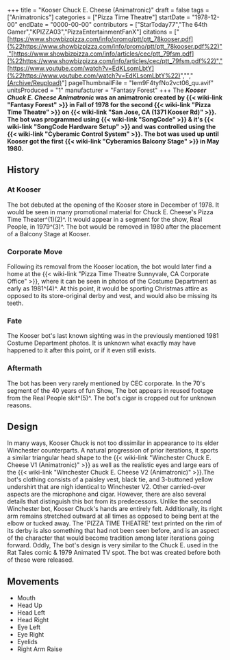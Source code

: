 +++
title = "Kooser Chuck E. Cheese (Animatronic)"
draft = false
tags = ["Animatronics"]
categories = ["Pizza Time Theatre"]
startDate = "1978-12-00"
endDate = "0000-00-00"
contributors = ["StarToday77","The 64th Gamer","KPIZZA03","PizzaEntertainmentFanX"]
citations = ["[https://www.showbizpizza.com/info/promo/ptt/ptt_78kooser.pdf](%22https://www.showbizpizza.com/info/promo/ptt/ptt_78kooser.pdf%22)","[https://www.showbizpizza.com/info/articles/cec/ptt_79fsm.pdf](%22https://www.showbizpizza.com/info/articles/cec/ptt_79fsm.pdf%22)","[https://www.youtube.com/watch?v=EdKLsomLbtY](%22https://www.youtube.com/watch?v=EdKLsomLbtY%22)",""," [(Archive/Reupload)](%22https://www.youtube.com/watch?v=rysOEeSnBL0%22)"]
pageThumbnailFile = "Iem9F4tyfNo2vct06_qu.avif"
unitsProduced = "1"
manufacturer = "Fantasy Forest"
+++
The ***Kooser Chuck E. Cheese Animatronic* was an animatronic created by {{< wiki-link "Fantasy Forest" >}} in Fall of 1978 for the second {{< wiki-link "Pizza Time Theatre" >}} on {{< wiki-link "San Jose, CA (1371 Kooser Rd)" >}}. The bot was programmed using {{< wiki-link "SongCode" >}} & it's {{< wiki-link "SongCode Hardware Setup" >}} and was controlled using the {{< wiki-link "Cyberamic Control System" >}}.
The bot was used up until Kooser got the first {{< wiki-link "Cyberamics Balcony Stage" >}} in May 1980.**

## History

### At Kooser

The bot debuted at the opening of the Kooser store in December of 1978. It would be seen in many promotional material for Chuck E. Cheese's Pizza Time Theater^(1)(2)^. It would appear in a segment for the show, Real People, in 1979^(3)^. The bot would be removed in 1980 after the placement of a Balcony Stage at Kooser.

### Corporate Move

Following its removal from the Kooser location, the bot would later find a home at the {{< wiki-link "Pizza Time Theatre Sunnyvale, CA Corporate Office" >}}, where it can be seen in photos of the Costume Department as early as 1981^(4)^. At this point, it would be sporting Christmas attire as opposed to its store-original derby and vest, and would also be missing its teeth.

### Fate

The Kooser bot's last known sighting was in the previously mentioned 1981 Costume Department photos. It is unknown what exactly may have happened to it after this point, or if it even still exists.

### Aftermath

The bot has been very rarely mentioned by CEC corporate. In the 70's segment of the 40 years of fun Show, The bot appears in reused footage from the Real People skit^(5)^. The bot's cigar is cropped out for unknown reasons.

## Design

In many ways, Kooser Chuck is not too dissimilar in appearance to its elder Winchester counterparts. A natural progression of prior iterations, it sports a similar triangular head shape to the {{< wiki-link "Winchester Chuck E. Cheese V1 (Animatronic)" >}} as well as the realistic eyes and large ears of the {{< wiki-link "Winchester Chuck E. Cheese V2 (Animatronic)" >}}.The bot's clothing consists of a paisley vest, black tie, and 3-buttoned yellow undershirt that are nigh identical to Winchester V2. Other carried-over aspects are the microphone and cigar.
However, there are also several details that distinguish this bot from its predecessors. Unlike the second Winchester bot, Kooser Chuck's hands are entirely felt. Additionally, its right arm remains stretched outward at all times as opposed to being bent at the elbow or tucked away. The 'PIZZA TIME THEATRE' text printed on the rim of its derby is also something that had not been seen before, and is an aspect of the character that would become tradition among later iterations going forward.
Oddly, The bot's design is very similar to the Chuck E. used in the Rat Tales comic & 1979 Animated TV spot. The bot was created before both of these were released.

## Movements

- Mouth
- Head Up
- Head Left
- Head Right
- Eye Left
- Eye Right
- Eyelids
- Right Arm Raise

